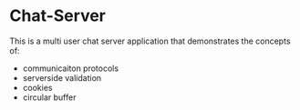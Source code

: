 # Chat-Server

This is a multi user chat server application that demonstrates the concepts of:
* communicaiton protocols
* serverside validation
* cookies 
* circular buffer

